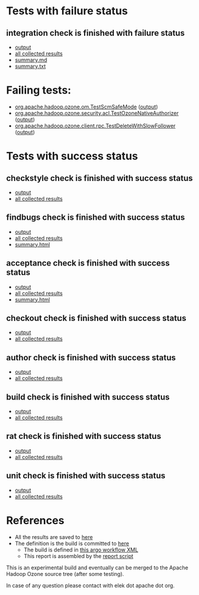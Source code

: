 # Tests with failure status

## integration check is finished with failure status

   * [output](https://raw.githubusercontent.com/elek/ozone-ci-03/master/pr/pr-hdds-2344-tvl9n/integration/output.log)
   * [all collected results](https://github.com/elek/ozone-ci-03/tree/master/pr/pr-hdds-2344-tvl9n/integration)
   * [summary.md](https://github.com/elek/ozone-ci-03/tree/master/pr/pr-hdds-2344-tvl9n/integration/summary.md)
   * [summary.txt](https://github.com/elek/ozone-ci-03/tree/master/pr/pr-hdds-2344-tvl9n/integration/summary.txt)

# Failing tests: 

 * [org.apache.hadoop.ozone.om.TestScmSafeMode](hadoop-ozone/integration-test/org.apache.hadoop.ozone.om.TestScmSafeMode.txt) ([output](hadoop-ozone/integration-test/org.apache.hadoop.ozone.om.TestScmSafeMode-output.txt))
 * [org.apache.hadoop.ozone.security.acl.TestOzoneNativeAuthorizer](hadoop-ozone/integration-test/org.apache.hadoop.ozone.security.acl.TestOzoneNativeAuthorizer.txt) ([output](hadoop-ozone/integration-test/org.apache.hadoop.ozone.security.acl.TestOzoneNativeAuthorizer-output.txt))
 * [org.apache.hadoop.ozone.client.rpc.TestDeleteWithSlowFollower](hadoop-ozone/integration-test/org.apache.hadoop.ozone.client.rpc.TestDeleteWithSlowFollower.txt) ([output](hadoop-ozone/integration-test/org.apache.hadoop.ozone.client.rpc.TestDeleteWithSlowFollower-output.txt))


# Tests with success status

## checkstyle check is finished with success status

   * [output](https://raw.githubusercontent.com/elek/ozone-ci-03/master/pr/pr-hdds-2344-tvl9n/checkstyle/output.log)
   * [all collected results](https://github.com/elek/ozone-ci-03/tree/master/pr/pr-hdds-2344-tvl9n/checkstyle)


## findbugs check is finished with success status

   * [output](https://raw.githubusercontent.com/elek/ozone-ci-03/master/pr/pr-hdds-2344-tvl9n/findbugs/output.log)
   * [all collected results](https://github.com/elek/ozone-ci-03/tree/master/pr/pr-hdds-2344-tvl9n/findbugs)
   * [summary.html](https://elek.github.io/ozone-ci-03/pr/pr-hdds-2344-tvl9n/findbugs/summary.html)


## acceptance check is finished with success status

   * [output](https://raw.githubusercontent.com/elek/ozone-ci-03/master/pr/pr-hdds-2344-tvl9n/acceptance/output.log)
   * [all collected results](https://github.com/elek/ozone-ci-03/tree/master/pr/pr-hdds-2344-tvl9n/acceptance)
   * [summary.html](https://elek.github.io/ozone-ci-03/pr/pr-hdds-2344-tvl9n/acceptance/summary.html)


## checkout check is finished with success status

   * [output](https://raw.githubusercontent.com/elek/ozone-ci-03/master/pr/pr-hdds-2344-tvl9n/checkout/output.log)
   * [all collected results](https://github.com/elek/ozone-ci-03/tree/master/pr/pr-hdds-2344-tvl9n/checkout)


## author check is finished with success status

   * [output](https://raw.githubusercontent.com/elek/ozone-ci-03/master/pr/pr-hdds-2344-tvl9n/author/output.log)
   * [all collected results](https://github.com/elek/ozone-ci-03/tree/master/pr/pr-hdds-2344-tvl9n/author)


## build check is finished with success status

   * [output](https://raw.githubusercontent.com/elek/ozone-ci-03/master/pr/pr-hdds-2344-tvl9n/build/output.log)
   * [all collected results](https://github.com/elek/ozone-ci-03/tree/master/pr/pr-hdds-2344-tvl9n/build)


## rat check is finished with success status

   * [output](https://raw.githubusercontent.com/elek/ozone-ci-03/master/pr/pr-hdds-2344-tvl9n/rat/output.log)
   * [all collected results](https://github.com/elek/ozone-ci-03/tree/master/pr/pr-hdds-2344-tvl9n/rat)


## unit check is finished with success status

   * [output](https://raw.githubusercontent.com/elek/ozone-ci-03/master/pr/pr-hdds-2344-tvl9n/unit/output.log)
   * [all collected results](https://github.com/elek/ozone-ci-03/tree/master/pr/pr-hdds-2344-tvl9n/unit)




# References

 * All the results are saved to [here](https://github.com/elek/ozone-ci-03/tree/master/pr/pr-hdds-2344-tvl9n/)
 * The definition is the build is committed to [here](https://github.com/elek/argo-ozone)
    * The build is defined in [this argo workflow XML](https://github.com/elek/argo-ozone/blob/master/ozone-build.yaml)
    * This report is assembled by the [report script](https://github.com/elek/argo-ozone/blob/master/scripts/report.sh)

This is an experimental build and eventually can be merged to the Apache Hadoop Ozone source tree (after some testing).

In case of any question please contact with elek dot apache dot org.
